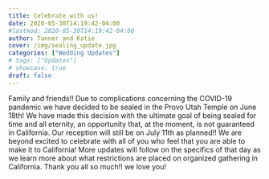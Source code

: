 ```yaml
---
title: Celebrate with us!
date: 2020-05-30T14:19:42-04:00
#lastmod: 2020-05-30T14:19:42-04:00
author: Tanner and Katie
cover: /img/sealing_update.jpg
categories: ["Wedding Updates"]
# tags: ["Updates"]
# showcase: true
draft: false
---
```


Family and friends!! Due to complications concerning the COVID-19 pandemic we have decided to be sealed in the Provo Utah Temple on June 18th! We have made this decision with the ultimate goal of being sealed for time and all eternity, an opportunity that, at the moment, is not guaranteed in California. Our reception will still be on July 11th as planned!! We are beyond excited to celebrate with all of you who feel that you are able to make it to California! More updates will follow on the specifics of that day as we learn more about what restrictions are placed on organized gathering in California. Thank you all so much!! we love you!